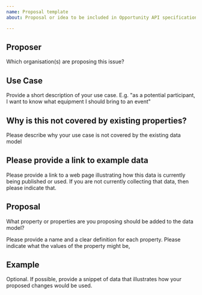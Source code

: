 ```yaml
---
name: Proposal template
about: Proposal or idea to be included in Opportunity API specification

---
```


## Proposer

Which organisation(s) are proposing this issue?

## Use Case

Provide a short description of your use case. E.g. "as a potential participant, I want to know what equipment I should bring to an event"

## Why is this not covered by existing properties?

Please describe why your use case is not covered by the existing data model

## Please provide a link to example data

Please provide a link to a web page illustrating how this data is currently being published or used. If you are not currently collecting that data, then please indicate that.

## Proposal

What property or properties are you proposing should be added to the data model? 

Please provide a name and a clear definition for each property. Please indicate what the values of the property might be,

## Example

Optional. If possible, provide a snippet of data that illustrates how your proposed changes would be used.

